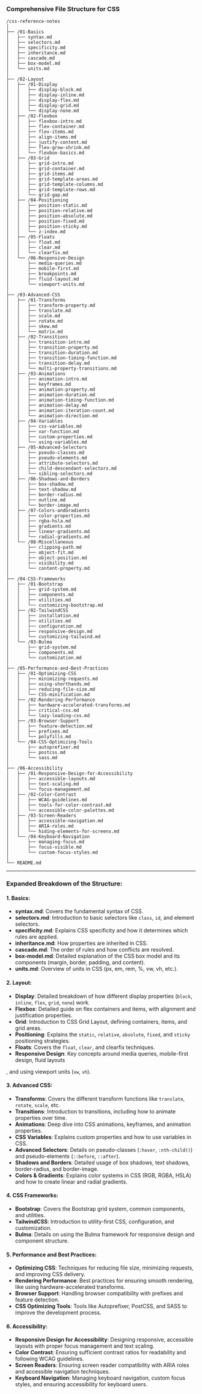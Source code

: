 
### **Comprehensive File Structure for CSS**

```
/css-reference-notes
│
├── /01-Basics
│   ├── syntax.md
│   ├── selectors.md
│   ├── specificity.md
│   ├── inheritance.md
│   ├── cascade.md
│   ├── box-model.md
│   └── units.md
│
├── /02-Layout
│   ├── /01-Display
│   │   ├── display-block.md
│   │   ├── display-inline.md
│   │   ├── display-flex.md
│   │   ├── display-grid.md
│   │   └── display-none.md
│   ├── /02-Flexbox
│   │   ├── flexbox-intro.md
│   │   ├── flex-container.md
│   │   ├── flex-items.md
│   │   ├── align-items.md
│   │   ├── justify-content.md
│   │   ├── flex-grow-shrink.md
│   │   └── flexbox-basics.md
│   ├── /03-Grid
│   │   ├── grid-intro.md
│   │   ├── grid-container.md
│   │   ├── grid-items.md
│   │   ├── grid-template-areas.md
│   │   ├── grid-template-columns.md
│   │   ├── grid-template-rows.md
│   │   └── grid-gap.md
│   ├── /04-Positioning
│   │   ├── position-static.md
│   │   ├── position-relative.md
│   │   ├── position-absolute.md
│   │   ├── position-fixed.md
│   │   ├── position-sticky.md
│   │   └── z-index.md
│   ├── /05-Floats
│   │   ├── float.md
│   │   ├── clear.md
│   │   └── clearfix.md
│   └── /06-Responsive-Design
│       ├── media-queries.md
│       ├── mobile-first.md
│       ├── breakpoints.md
│       ├── fluid-layout.md
│       └── viewport-units.md
│
├── /03-Advanced-CSS
│   ├── /01-Transforms
│   │   ├── transform-property.md
│   │   ├── translate.md
│   │   ├── scale.md
│   │   ├── rotate.md
│   │   ├── skew.md
│   │   └── matrix.md
│   ├── /02-Transitions
│   │   ├── transition-intro.md
│   │   ├── transition-property.md
│   │   ├── transition-duration.md
│   │   ├── transition-timing-function.md
│   │   ├── transition-delay.md
│   │   └── multi-property-transitions.md
│   ├── /03-Animations
│   │   ├── animation-intro.md
│   │   ├── keyframes.md
│   │   ├── animation-property.md
│   │   ├── animation-duration.md
│   │   ├── animation-timing-function.md
│   │   ├── animation-delay.md
│   │   ├── animation-iteration-count.md
│   │   └── animation-direction.md
│   ├── /04-Variables
│   │   ├── css-variables.md
│   │   ├── var-function.md
│   │   ├── custom-properties.md
│   │   └── using-variables.md
│   ├── /05-Advanced-Selectors
│   │   ├── pseudo-classes.md
│   │   ├── pseudo-elements.md
│   │   ├── attribute-selectors.md
│   │   ├── child-descendant-selectors.md
│   │   └── sibling-selectors.md
│   ├── /06-Shadows-and-Borders
│   │   ├── box-shadow.md
│   │   ├── text-shadow.md
│   │   ├── border-radius.md
│   │   ├── outline.md
│   │   └── border-image.md
│   ├── /07-Colors-andGradients
│   │   ├── color-properties.md
│   │   ├── rgba-hsla.md
│   │   ├── gradients.md
│   │   ├── linear-gradients.md
│   │   └── radial-gradients.md
│   └── /08-Miscellaneous
│       ├── clipping-path.md
│       ├── object-fit.md
│       ├── object-position.md
│       ├── visibility.md
│       └── content-property.md
│
├── /04-CSS-Frameworks
│   ├── /01-Bootstrap
│   │   ├── grid-system.md
│   │   ├── components.md
│   │   ├── utilities.md
│   │   └── customizing-bootstrap.md
│   ├── /02-TailwindCSS
│   │   ├── installation.md
│   │   ├── utilities.md
│   │   ├── configuration.md
│   │   ├── responsive-design.md
│   │   └── customizing-tailwind.md
│   └── /03-Bulma
│       ├── grid-system.md
│       ├── components.md
│       └── customization.md
│
├── /05-Performance-and-Best-Practices
│   ├── /01-Optimizing-CSS
│   │   ├── minimizing-requests.md
│   │   ├── using-shorthands.md
│   │   ├── reducing-file-size.md
│   │   └── CSS-minification.md
│   ├── /02-Rendering-Performance
│   │   ├── hardware-accelerated-transforms.md
│   │   ├── critical-css.md
│   │   └── lazy-loading-css.md
│   ├── /03-Browser-Support
│   │   ├── feature-detection.md
│   │   ├── prefixes.md
│   │   └── polyfills.md
│   └── /04-CSS-Optimizing-Tools
│       ├── autoprefixer.md
│       ├── postcss.md
│       └── sass.md
│
├── /06-Accessibility
│   ├── /01-Responsive-Design-for-Accessibility
│   │   ├── accessible-layouts.md
│   │   ├── text-scaling.md
│   │   └── focus-management.md
│   ├── /02-Color-Contrast
│   │   ├── WCAG-guidelines.md
│   │   ├── tools-for-color-contrast.md
│   │   └── accessible-color-palettes.md
│   ├── /03-Screen-Readers
│   │   ├── accessible-navigation.md
│   │   ├── ARIA-roles.md
│   │   └── hiding-elements-for-screens.md
│   └── /04-Keyboard-Navigation
│       ├── managing-focus.md
│       ├── focus-visible.md
│       └── custom-focus-styles.md
│
└── README.md
```

---

### **Expanded Breakdown of the Structure:**

#### **1. Basics**:
- **syntax.md**: Covers the fundamental syntax of CSS.
- **selectors.md**: Introduction to basic selectors like `class`, `id`, and element selectors.
- **specificity.md**: Explains CSS specificity and how it determines which rules are applied.
- **inheritance.md**: How properties are inherited in CSS.
- **cascade.md**: The order of rules and how conflicts are resolved.
- **box-model.md**: Detailed explanation of the CSS box model and its components (margin, border, padding, and content).
- **units.md**: Overview of units in CSS (px, em, rem, %, vw, vh, etc.).

#### **2. Layout**:
- **Display**: Detailed breakdown of how different display properties (`block`, `inline`, `flex`, `grid`, `none`) work.
- **Flexbox**: Detailed guide on flex containers and items, with alignment and justification properties.
- **Grid**: Introduction to CSS Grid Layout, defining containers, items, and grid areas.
- **Positioning**: Explains the `static`, `relative`, `absolute`, `fixed`, and `sticky` positioning strategies.
- **Floats**: Covers the `float`, `clear`, and clearfix techniques.
- **Responsive Design**: Key concepts around media queries, mobile-first design, fluid layouts

, and using viewport units (`vw`, `vh`).

#### **3. Advanced CSS**:
- **Transforms**: Covers the different transform functions like `translate`, `rotate`, `scale`, etc.
- **Transitions**: Introduction to transitions, including how to animate properties over time.
- **Animations**: Deep dive into CSS animations, keyframes, and animation properties.
- **CSS Variables**: Explains custom properties and how to use variables in CSS.
- **Advanced Selectors**: Details on pseudo-classes (`:hover`, `:nth-child()`) and pseudo-elements (`::before`, `::after`).
- **Shadows and Borders**: Detailed usage of box shadows, text shadows, border-radius, and border-image.
- **Colors & Gradients**: Explains color systems in CSS (RGB, RGBA, HSLA) and how to create linear and radial gradients.

#### **4. CSS Frameworks**:
- **Bootstrap**: Covers the Bootstrap grid system, common components, and utilities.
- **TailwindCSS**: Introduction to utility-first CSS, configuration, and customization.
- **Bulma**: Details on using the Bulma framework for responsive design and component structure.

#### **5. Performance and Best Practices**:
- **Optimizing CSS**: Techniques for reducing file size, minimizing requests, and improving CSS delivery.
- **Rendering Performance**: Best practices for ensuring smooth rendering, like using hardware-accelerated transforms.
- **Browser Support**: Handling browser compatibility with prefixes and feature detection.
- **CSS Optimizing Tools**: Tools like Autoprefixer, PostCSS, and SASS to improve the development process.

#### **6. Accessibility**:
- **Responsive Design for Accessibility**: Designing responsive, accessible layouts with proper focus management and text scaling.
- **Color Contrast**: Ensuring sufficient contrast ratios for readability and following WCAG guidelines.
- **Screen Readers**: Ensuring screen reader compatibility with ARIA roles and accessible navigation techniques.
- **Keyboard Navigation**: Managing keyboard navigation, custom focus styles, and ensuring accessibility for keyboard users.
